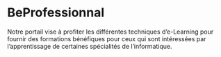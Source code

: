 # BeProfessionnal
Notre portail vise à profiter les différentes techniques d’e-Learning pour fournir des formations bénéfiques pour ceux qui sont intéressées par l’apprentissage de certaines spécialités de l’informatique.
